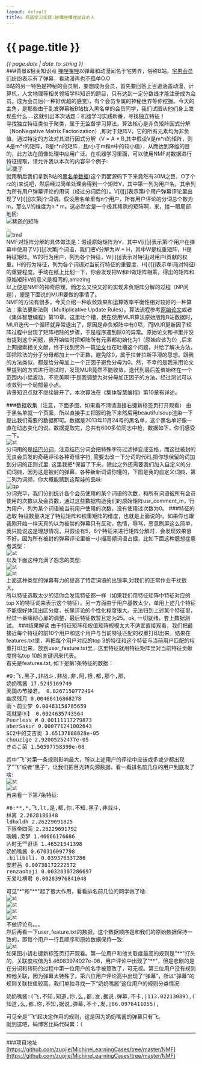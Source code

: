 ```yaml
---
layout: default
title: 机器学习实践:被嗶哩嗶哩抛弃的人
---
```

# {{ page.title }}
*{{ page.date | date_to_string }}*   
###背景&相关知识点
[嗶哩嗶哩](http://www.bilibili.tv/)以弹幕和动漫闻名于宅男界，俗称B站。[宅男会员们](http://lightxue.com/)纷纷表示有了弹幕，看动漫再也不孤单O.O   
B站的另一特色是神秘的会员制，要想成为会员，首先要回答上百道涵盖动漫，计算机，人文地理等相关领域学科知识的题目，只有达到一定分数线才能注册成为会员。成为会员后(一种好优越的感觉)，有个会员专属的神秘世界等你挖掘。今天的主角，是那些由于乱发弹幕被B站拉入黑名单的会员同学，我们试图从他们身上发现些什么....这就引出本次话题：机器学习实践新番，寻找独立特征！   
寻找独立特征类似于聚类，属于无监督学习算法。算法核心是非负矩阵因式分解（NonNegative Matrix Factorization）,即对于矩阵V，它的所有元素均为非负值，通过特定的方法对其进行因式分解（V = A \* B,其中假设V是m\*n的矩阵，则A是m\*r的矩阵，B是r\*n的矩阵，且r小于m和n中的较小值），从而达到降维的目的，此方法在图像处理中应用广泛。在机器学习里面，可以使用NMF对数据进行特征提取，请允许我以本次的内容举个例子:   
![栗子](http://zuojie.github.io/demo/blog_img/nmf_p1.png)   
就用稍后我们拿到B站的[黑名单数据](http://www.bilibili.tv/account/badlist.html)(这个页面源码下下来竟然有30M之巨，O了个rz的)来说吧，然后经过简单处理会得到一个矩阵V，其中第一列为用户名，其余列为所有用户弹幕评论的用词（经过分词后的）。V[i][j]表示第i个用户弹幕评论里出现了V[i][j]次第j个词语。假设黑名单里有n个用户，所有用户评论的分词总个数为m，那么V的维度为n * m。这必然会是一个极其稀疏的矩阵啊，来，搂一眼局部地区:   
![稀疏的矩阵](http://zuojie.github.io/demo/blog_img/nmf_p2.png)   
...   
![tmd](http://zuojie.github.io/demo/blog_img/nmf_p3.png)   
NMF对矩阵分解的具体做法是：假设原始矩阵为V，其中V[i][j]表示第i个用户在弹幕中使用了V[i][j]次第j个词语，我们把V分解为W * H，其中W是权重矩阵，H是特征矩阵。W的行为用户，列为各个特征，W[i][j]表示对特征j对用户i贡献的权重。H的行为特征，列为各个词语对当前行特征的重要度，H[i][j]表示单词j对特征i的重要程度。手动在纸上比划一下，你会发现把W和H做矩阵相乘，得出的矩阵和原始矩阵V的意义是相同的,amazing   
以上便是NMF的神奇原理，而怎么又快又好的实现非负矩阵分解的过程（NP问题），便是下面说的MUR要做的事情了。   
NMF的方法有很多，今天介绍一种收敛效果和运算效率平衡性相对较好的一种算法：乘法更新法则（Multiplicative Update Rules）。算法流程参考[原始论文](http://hebb.mit.edu/people/seung/papers/nmfconverge.pdf)或者《集体智慧编程》第10章。这里吐个槽，我在使用MUR算法原始版跑B站数据时，MUR迭代一个循环就异常退出了，原因是非负矩阵中有0项，而MUR更新因子矩阵过程中出现了矩阵相除的步骤，于是程序遇到除0的异常。原始论文和书里并没有提到这个问题，我开始临时把矩阵所有元素都初始化为1（原始应该为0）,后来上网搜索相关文献，终于找到另外一篇[论文](http://sig.umd.edu/publications/Tjoa_ICASSP2_201003.pdf)也在吐槽这个问题，并给了解决方法，即把除法的分子分母都加上一个正数，避免除0，属于拉普拉斯平滑的思想。跟我的方法类似，都是给分母加上一个正因子避免分母为0。然，不幸的是我采用论文里提到的方式进行测试时，发现MUR竟然不能收敛，迭代到最后差值始终在一个范围内小幅波动，不完美啊!于是我调整为对分母加正因子的方法，经过测试可以收敛到一个局部最小点。   
背景知识点就不继续展开了，本次算法在《集体智慧编程》第10章有详述。

###数据收集（注意，下面多图，如果看不清请直接右键新标签页打开观看）
由于黑名单就一个页面，所以直接手工把源码拖下来然后用beautifulsoup渲染一下提出我们需要的数据即可。数据是2013年11月24号的黑名单，这个黑名单好像一直在动态变化的说。数据提取完，总共有600多位同志中枪，数据如下，你们感受一下。   
![st](http://zuojie.github.io/demo/blog_img/nmf_p5.png)   
分词用的是[结巴分词](https://github.com/fxsjy/jieba)，注意结巴分词会把特殊字符过滤掉变成空格，而这批被封的无良会员发的奇葩评论各种奇怪字符, 需要去改一下分词的代码,把你想保留的词加到分词的正则式里, 这里我把*保留了下来。除此之外还需要我们加入自定义的分词词典，因为这是被封的弹幕，各种新新词语你懂的，下图是我的自定义词典，第二列为词频，你大概能猜到这帮娃的品味:   
![qp](http://zuojie.github.io/demo/blog_img/nmf_p4.png)   
分词完毕，我们分别统计各个会员使用的某个词语的次数，和所有词语被所有会员使用的次数以及会员数，通过这些数据构造我们的原始矩阵usr_comment_m，行为用户，列为某个词语被当前用户使用的次数，没有使用过次数为0。
###特征的选取
特征数量决定了特征矩阵和权重矩阵的维度，也就是上面说的r。如果你也跟我刚开始一样天真的以为被禁的弹幕只有反动，色情，辱骂，恶意刷屏这么简单，我只能说这是理想情况，只假设有5，6个特征来进行矩阵分解时，会发现效果很不好。因为所有被封的弹幕评论里被一小撮高频词语占据，比如下面这种臆想症患者类型：   
![st](http://zuojie.github.io/demo/blog_img/nmf_p6.png)   
以及下面这种充满了怨念的类型:   
![st](http://zuojie.github.io/demo/blog_img/nmf_p7.png)   
![st](http://zuojie.github.io/demo/blog_img/nmf_p8.png)   
上面这种类型的弹幕有力的提高了特定词语的出镜率,对我们的正常作业干扰很大。   
所以特征选取太少的话你会发现特征都一样（如果我们用特征矩阵中特征对应的top X的特征词来表示这个特征）。另一方面由于用户基数太少，单用上述几个特征不能很好体现出区分度，长尾评论的个性化程度很大。无法归到上述某个特征里，经过一番痛彻心扉的调整，最后特征数暂且定为25。ok, 一切就绪，套上数据测试。
###结果解读
由于特征矩阵和权值矩阵规模太大不适宜直接观看，我们把最接近每个特征的前10个用户和这个用户与当前特征匹配的权重打印出来，结果在features.txt里，再把每个用户对应的top 3的特征和这个特征与当前用户匹配的权重打印出来，放到user_feature.txt里。这里特征就用特征矩阵里对当前特征贡献度排名top 10的关键词来代表。   
首先是features.txt, 如下是第1条特征的数据：   
<pre class="prettyprint lang-py">
#0:飞,黑子,非战斗,非战,非,阿,银,都,那个,那,
奶奶嘴酱 17.5245169749
天国の节操君。 0.0267150772494
幽灵残月 0.00466416868278
雨丶前尘梦 0.00463158785659
我就是⑨】 0.0024635743564
Peerless_W 0.00111117279873
aberSakur 0.000771241002643
SC2中的艾吉奥 3.65137888828e-05
chouzige 2.92005252477e-05
きのこ菌 1.50597758399e-08
</pre>
其中“飞”对第一条规则影响最大，所以上述用户的评论中应该或多或少都出现了"飞"或者“黑子”，让我们把目光转向源数据，看一看排名前几位的用户到底发了啥:   
![st](http://zuojie.github.io/demo/blog_img/nmf_p9.png)   
![st](http://zuojie.github.io/demo/blog_img/nmf_p10.png)   
再来看一下第7条特征:   
<pre class="prettyprint lang-py">
#6:**,*,飞,lt,是,都,你,不知,黑子,非战斗,
林离 2.2628186348
ldhxldh 2.26229691825
下限帝四面 2.26229691792
魂魄.灵梦 1.46666176686
亾时无罓诳语 1.46521541398
奶奶嘴酱 0.670316097798
.bilibili. 0.039376337286
安若茜 0.00738172222572
renzaohaji 0.00328307286697
无爱吐槽君 0.00283976841048
</pre>
可见"*"和"\*\*"起了很大作用，看看排名前几位的同学做了啥:   
![st](http://zuojie.github.io/demo/blog_img/nmf_p11.png)   
![st](http://zuojie.github.io/demo/blog_img/nmf_p12.png)   
![st](http://zuojie.github.io/demo/blog_img/nmf_p13.png)   
![st](http://zuojie.github.io/demo/blog_img/nmf_p14.png)   
不做评论鸟。。。   
然后再看一下user_feature.txt的数据，这个数据顺序是和我们的原始数据保持一致的，即每个用户一行且顺序和原始数据保持一致:   
![st](http://zuojie.github.io/demo/blog_img/nmf_p15.png)   
如果图小请右键新标签页打开观看。第一位用户和他关联度最高的规则是"\*\*"打头的，关联度权值为5.46983974027e-08，用户评论中出现了"**"，但是悲剧的是在分词和转码的过程中第一位用户的名字被篡改了，可无视。第三位用户没有规则和他关联，因为弹幕太特殊了。第六位用户评论高中出现了“弹幕”，所以“弹幕”的规则关联权值较高。我们单独寻找一下“奶奶嘴酱”这位用户的规则分类情况:   
<pre class="prettyprint lang-py">
奶奶嘴酱:(飞,不知,知道,你,么,都,发,据说,弹幕,不卡,|113.02213089),(飞,据说,发,不卡,弹幕,你,都,知道,么,不知,|112.60883634),(飞,>
知道,么,都,你,不知,据说,弹幕,不卡,发,|86.0976411055), 
</pre>
可见全是“飞”起决定作用的规则，这是因为奶奶嘴酱的弹幕只有飞。   
就到这吧，码博客比码代码累：（   

___

###项目地址
[https://github.com/zuojie/MichineLearningCases/tree/master/NMF](https://github.com/zuojie/MichineLearningCases/tree/master/NMF)
